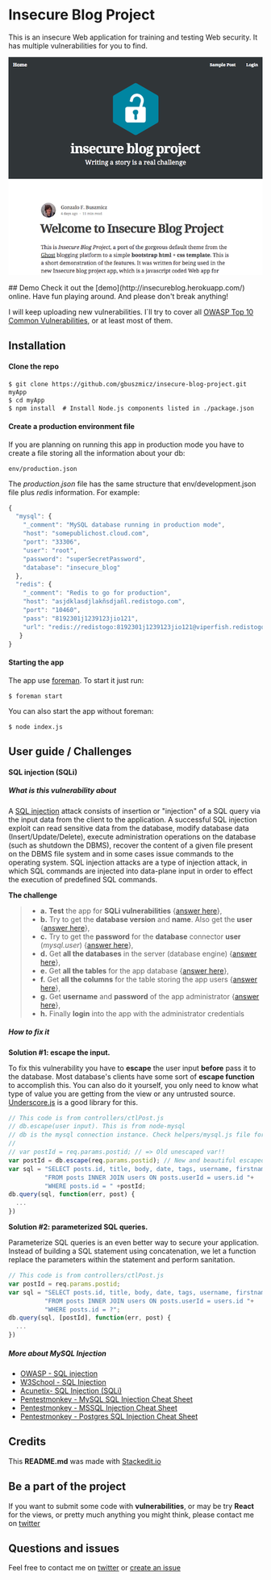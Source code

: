 
# Insecure Blog Project
This is an insecure Web application for training and testing Web security. It has multiple vulnerabilities for you to find.

<p align="center">
  <img src ="https://raw.githubusercontent.com/gbuszmicz/insecure-blog-project/master/public/images/screenshot.png" />
</p>
## Demo
Check it out the [demo](http://insecureblog.herokuapp.com/) online. Have fun playing around. And please don't break anything!

I will keep uploading new vulnerabilities. I´ll try to cover all [OWASP Top 10 Common Vulnerabilities](https://www.owasp.org/index.php/Top_10_2013-Top_10), or at least most of them.

## Installation
#### Clone the repo
```shell
$ git clone https://github.com/gbuszmicz/insecure-blog-project.git myApp
$ cd myApp
$ npm install  # Install Node.js components listed in ./package.json
```

#### Create a production environment file
If you are planning on running this app in production mode you have to create a file storing all the information about your db:
```shell
env/production.json
```

The *production.json* file has the same structure that env/development.json file plus *redis* information. For example:
```javascript
{
  "mysql": {
    "_comment": "MySQL database running in production mode",
    "host": "somepublichost.cloud.com",
    "port": "33306",
    "user": "root",
    "password": "superSecretPassword",
    "database": "insecure_blog"
  },
  "redis": {
    "_comment": "Redis to go for production",
    "host": "asjdklasdjlakñsdjañl.redistogo.com",
    "port": "10460",
    "pass": "8192301j1239123jio121",
    "url": "redis://redistogo:8192301j1239123jio121@viperfish.redistogo.com:10460/"
   }
}
```

#### Starting the app
The app use [foreman](https://github.com/strongloop/node-foreman). To start it just run:
```shell
$ foreman start
```

You can also start the app without foreman:
```shell
$ node index.js
```

## User guide / Challenges
#### SQL injection (SQLi)

##### What is this vulnerability about

A [SQL injection](https://www.owasp.org/index.php/SQL_Injection) attack consists of insertion or "injection" of a SQL query via the input data from the client to the application. A successful SQL injection exploit can read sensitive data from the database, modify database data (Insert/Update/Delete), execute administration operations on the database (such as shutdown the DBMS), recover the content of a given file present on the DBMS file system and in some cases issue commands to the operating system. SQL injection attacks are a type of injection attack, in which SQL commands are injected into data-plane input in order to effect the execution of predefined SQL commands.

**The challenge** 
> - **a.** **Test** the app for **SQLi vulnerabilities** {[answer here](challenges/SQLi/a.Testing_vulnerability.md)},
> - **b.** Try to get the **database version** and **name**. Also get the **user** {[answer here](challenges/SQLi/b.Get_database_version.md)},
> - **c.** Try to get the **password** for the **database** connector **user** (*mysql.user*) {[answer here](challenges/SQLi/c.Password_database_user.md)},
> - **d.** Get **all the databases** in the server (database engine) {[answer here](challenges/SQLi/d.Get_all_databases.md)},
> - **e.** Get **all the tables** for the app database {[answer here](challenges/SQLi/e.Get_all_tables.md)},
> - **f.** Get **all the columns** for the table storing the app users {[answer here](challenges/SQLi/f.Get_users_columns.md)},
> - **g.** Get **username** and **password** of the app administrator {[answer here](challenges/SQLi/g.Get_app_administrator.md)},
> - **h.** Finally **login** into the app with the administrator credentials

##### How to fix it

**Solution #1: escape the input.**

To fix this vulnerability you have to **escape** the user input **before** pass it to the database. Most database's clients have some sort of **escape function** to accomplish this. 
You can also do it yourself, you only need to know what type of value you are getting from the view or any untrusted source. 
[Underscore.js](http://underscorejs.org/) is a good library for this.

```javascript
// This code is from controllers/ctlPost.js
// db.escape(user input). This is from node-mysql
// db is the mysql connection instance. Check helpers/mysql.js file for more details
//
// var postId = req.params.postid; // => Old unescaped var!!
var postId = db.escape(req.params.postid); // New and beautiful escaped var!!
var sql = "SELECT posts.id, title, body, date, tags, username, firstname, lastname, avatar "+
          "FROM posts INNER JOIN users ON posts.userId = users.id "+
          "WHERE posts.id = " +postId;
db.query(sql, function(err, post) { 
  ... 
})
```

**Solution #2: parameterized SQL queries.**

Parameterize SQL queries is an even better way to secure your application. Instead of building a SQL statement using concatenation, we let a function replace the parameters within the statement and perform sanitation.

```javascript
// This code is from controllers/ctlPost.js
var postId = req.params.postid; 
var sql = "SELECT posts.id, title, body, date, tags, username, firstname, lastname, avatar "+
          "FROM posts INNER JOIN users ON posts.userId = users.id "+
          "WHERE posts.id = ?";
db.query(sql, [postId], function(err, post) { 
  ... 
})
```

##### More about MySQL Injection

- [OWASP - SQL injection](https://www.owasp.org/index.php/SQL_Injection)
- [W3School - SQL Injection](http://www.w3schools.com/sql/sql_injection.asp)
- [Acunetix- SQL Injection (SQLi)](http://www.acunetix.com/websitesecurity/sql-injection/)
- [Pentestmonkey - MySQL SQL Injection Cheat Sheet](http://pentestmonkey.net/cheat-sheet/sql-injection/mysql-sql-injection-cheat-sheet)
- [Pentestmonkey - MSSQL Injection Cheat Sheet](http://pentestmonkey.net/cheat-sheet/sql-injection/mssql-sql-injection-cheat-sheet)
- [Pentestmonkey - Postgres SQL Injection Cheat Sheet](http://pentestmonkey.net/cheat-sheet/sql-injection/postgres-sql-injection-cheat-sheet)


## Credits
This **README.md** was made with [Stackedit.io](https://stackedit.io/editor)


## Be a part of the project
If you want to submit some code with **vulnerabilities**, or may be try **React** for the views, or pretty much anything you might think, please contact me on [twitter](https://twitter.com/gbuszmicz)


## Questions and issues
Feel free to contact me on [twitter](https://twitter.com/gbuszmicz) or [create an issue](https://github.com/gbuszmicz/insecure-blog-project/issues/new)